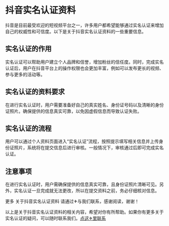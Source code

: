 # 抖音实名认证资料

抖音是目前最受欢迎的短视频平台之一，许多用户都希望能够通过实名认证来增加自己的权威性和可信度。以下是关于抖音实名认证资料的一些重要信息。

## 实名认证的作用

实名认证可以帮助用户建立个人品牌和信誉，增加粉丝的信任度。同时，完成实名认证后，用户在抖音平台上的操作权限也会更加丰富，例如可以发布更长的视频、参与更多的活动等。

## 实名认证的资料要求

在进行实名认证时，用户需要准备好自己的真实姓名、身份证号码以及清晰的身份证照片。确保提供的信息真实可靠，以免因虚假信息而导致认证失败。

## 实名认证的流程

用户可以通过个人资料页面进入“实名认证”流程，按照提示填写相关信息并上传身份证照片，系统将在提交信息后进行审核。一般情况下，审核通过后即可完成实名认证。

## 注意事项

在进行实名认证时，用户需确保提供的信息真实可靠，且身份证照片清晰可见。另外，实名认证一旦完成就无法更改，所以在提交资料之前，务必仔细核对信息。

更多 关于抖音实名认证资料 请通过✈与我们联系，感谢阅读，谢谢！

以上是关于抖音实名认证资料的相关内容，希望对你有所帮助。如果你有更多关于实名认证的疑问，可以随时联系我们。[点这✈里联系](https://ww.k02.cc)